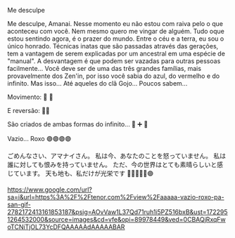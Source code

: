 Me desculpe

Me desculpe, Amanai. Nesse momento eu não estou com raiva pelo o que aconteceu com você. Nem mesmo quero me vingar de alguém. Tudo oque estou sentindo agora, é o prazer do mundo. Entre o céu e a terra, eu sou o único honrado. Técnicas inatas que são passadas através das gerações, tem a vantagem de serem explicadas por um ancestral em uma espécie de "manual". A desvantagem é que podem ser vazadas para outras pessoas facilmente... Você deve ser de uma das três grandes famílias, mais provavelmente dos Zen'in, por isso você sabia do azul, do vermelho e do infinito. Mas isso... Até aqueles do clã Gojo... Poucos sabem...

Movimento: 🫴 🔵

E reversão: 🫸🔴

São criados de ambas formas do infinito... 🔵 ➕ 🔴

Vazio... Roxo 🟣🟣🟣🟣


ごめんなさい、アマナイさん。 私は今、あなたのことを怒っていません。 私は誰に対しても恨みを持っていません。 ただ、今の世界はとても素晴らしいと感じています。 天も地も、私だけが光栄です 🫸🔴🔵🫷🫴🟣

https://www.google.com/url?sa=i&url=https%3A%2F%2Ftenor.com%2Fview%2Faaaaa-vazio-roxo-pa-san-gif-2782172413161853187&psig=AOvVaw1L37Qd71ruh1i5PZ516bxB&ust=1722951264532000&source=images&cd=vfe&opi=89978449&ved=0CBAQjRxqFwoTCNiTjOL73YcDFQAAAAAdAAAAABAR
